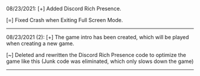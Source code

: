 08/23/2021:
[+] Added Discord Rich Presence. 

[=] Fixed Crash when Exiting Full Screen Mode. 

------------------------


08/23/2021 (2): 
[+] The game intro has been created, which will be played when creating a new game.

[~] Deleted and rewritten the Discord Rich Presence code to optimize the game like this (Junk code was eliminated, which only slows down the game)

-------------------------
